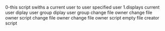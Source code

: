 0-this script swiths a current user to user specified user
1.displays current user
diplay user group
diplay user group
change file owner
change file owner script
change file owner
change file owner script
empty file creator script
